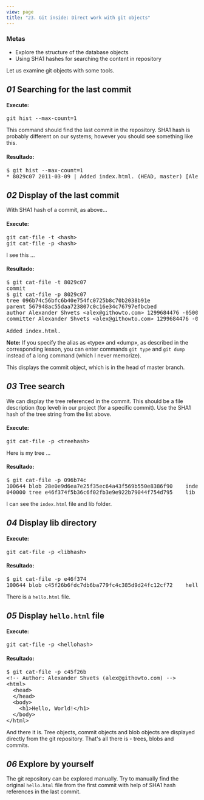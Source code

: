 ```yaml
---
view: page
title: "23. Git inside: Direct work with git objects"
---
```


<h3>Metas</h3>

<ul>
<li>Explore the structure of the database objects</li>
<li>Using SHA1 hashes for searching the content in repository</li>
</ul>

<p>Let us examine git objects with some tools.</p>

<h2><em>01</em> Searching for the last commit</h2>

<h4 class="h4-pre">Execute:</h4>

<pre class="instructions">git hist --max-count=1</pre>

<p>This command should find the last commit in the repository. SHA1 hash is probably different on our systems; however you should see something like this.</p>

<h4 class="h4-pre">Resultado:</h4>

<pre class="sample">$ git hist --max-count=1
* 8029c07 2011-03-09 | Added index.html. (HEAD, master) [Alexander Shvets]</pre>

<h2><em>02</em> Display of the last commit</h2>

<p>With SHA1 hash of a commit, as above...</p>

<h4 class="h4-pre">Execute:</h4>

<pre class="instructions">git cat-file -t &lt;hash&gt;
git cat-file -p &lt;hash&gt;</pre>

<p>I see this ...</p>

<h4 class="h4-pre">Resultado:</h4>

<pre class="sample">$ git cat-file -t 8029c07
commit
$ git cat-file -p 8029c07
tree 096b74c56bfc6b40e754fc0725b8c70b2038b91e
parent 567948ac55daa723807c0c16e34c76797efbcbed
author Alexander Shvets &lt;alex@githowto.com&gt; 1299684476 -0500
committer Alexander Shvets &lt;alex@githowto.com&gt; 1299684476 -0500

Added index.html.</pre>

<p class="note"><strong>Note:</strong> If you specify the alias as «type» and «dump», as described in the corresponding lesson, you can enter commands <code>git type</code> and  <code>git dump</code> instead of a long command (which I never memorize).</p>

<p>This displays the commit object, which is in the head of master branch.</p>

<h2><em>03</em> Tree search</h2>

<p>We can display the tree referenced in the commit. This should be a file description (top level) in our project (for a specific commit). Use the SHA1 hash of the tree string from the list above.</p>

<h4 class="h4-pre">Execute:</h4>

<pre class="instructions">git cat-file -p &lt;treehash&gt;</pre>

<p>Here is my tree ...</p>

<h4 class="h4-pre">Resultado:</h4>

<pre class="sample">$ git cat-file -p 096b74c
100644 blob 28e0e9d6ea7e25f35ec64a43f569b550e8386f90	index.html
040000 tree e46f374f5b36c6f02fb3e9e922b79044f754d795	lib</pre>

<p>I can see the <code>index.html</code> file and lib folder.</p>

<h2><em>04</em> Display lib directory</h2>

<h4 class="h4-pre">Execute:</h4>

<pre class="instructions">git cat-file -p &lt;libhash&gt;</pre>

<h4 class="h4-pre">Resultado:</h4>

<pre class="sample">$ git cat-file -p e46f374
100644 blob c45f26b6fdc7db6ba779fc4c385d9d24fc12cf72	hello.html</pre>

<p>There is a <code>hello.html</code> file.</p>

<h2><em>05</em> Display <code>hello.html</code> file</h2>

<h4 class="h4-pre">Execute:</h4>

<pre class="instructions">git cat-file -p &lt;hellohash&gt;</pre>

<h4 class="h4-pre">Resultado:</h4>

<pre class="sample">$ git cat-file -p c45f26b
&lt;!-- Author: Alexander Shvets (alex@githowto.com) --&gt;
&lt;html&gt;
  &lt;head&gt;
  &lt;/head&gt;
  &lt;body&gt;
    &lt;h1&gt;Hello, World!&lt;/h1&gt;
  &lt;/body&gt;
&lt;/html&gt;</pre>

<p>And there it is. Tree objects, commit objects and blob objects are displayed directly from the git repository. That's all there is - trees, blobs and commits.</p>

<h2><em>06</em> Explore  by yourself</h2>

<p>The git repository can be explored manually. Try to manually find the original <code>hello.html</code> file from the first commit with help of SHA1 hash references in the last commit.</p>
